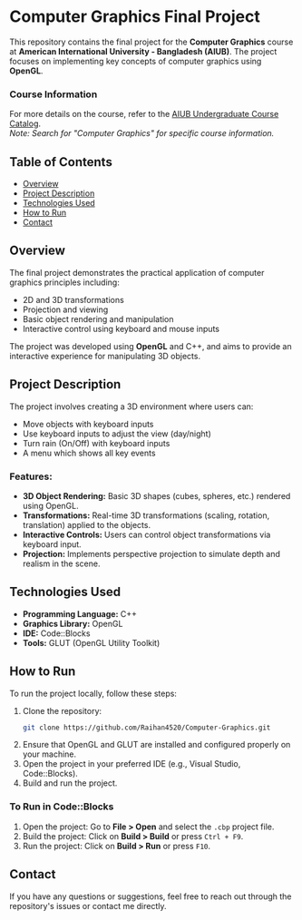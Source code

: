 # Computer Graphics Final Project

This repository contains the final project for the **Computer Graphics** course at **American International University - Bangladesh (AIUB)**. The project focuses on implementing key concepts of computer graphics using **OpenGL**.

### Course Information
For more details on the course, refer to the [AIUB Undergraduate Course Catalog](https://www.aiub.edu/faculties/fst/ug-course-catalog).  
*Note: Search for "Computer Graphics" for specific course information.*

## Table of Contents
- [Overview](#overview)
- [Project Description](#project-description)
- [Technologies Used](#technologies-used)
- [How to Run](#how-to-run)
- [Contact](#contact)

## Overview

The final project demonstrates the practical application of computer graphics principles including:

- 2D and 3D transformations
- Projection and viewing
- Basic object rendering and manipulation
- Interactive control using keyboard and mouse inputs

The project was developed using **OpenGL** and C++, and aims to provide an interactive experience for manipulating 3D objects.

## Project Description

The project involves creating a 3D environment where users can:

- Move objects with keyboard inputs
- Use keyboard inputs to adjust the view (day/night)
- Turn rain (On/Off) with keyboard inputs
- A menu which shows all key events

### Features:
- **3D Object Rendering:** Basic 3D shapes (cubes, spheres, etc.) rendered using OpenGL.
- **Transformations:** Real-time 3D transformations (scaling, rotation, translation) applied to the objects.
- **Interactive Controls:** Users can control object transformations via keyboard input.
- **Projection:** Implements perspective projection to simulate depth and realism in the scene.

## Technologies Used

- **Programming Language:** C++
- **Graphics Library:** OpenGL
- **IDE:** Code::Blocks
- **Tools:** GLUT (OpenGL Utility Toolkit)

## How to Run

To run the project locally, follow these steps:

1. Clone the repository:
   ```bash
   git clone https://github.com/Raihan4520/Computer-Graphics.git
2. Ensure that OpenGL and GLUT are installed and configured properly on your machine.
3. Open the project in your preferred IDE (e.g., Visual Studio, Code::Blocks).
4. Build and run the project.

### To Run in Code::Blocks
1. Open the project: Go to **File > Open** and select the `.cbp` project file.
2. Build the project: Click on **Build > Build** or press `Ctrl + F9`.
3. Run the project: Click on **Build > Run** or press `F10`.

## Contact

If you have any questions or suggestions, feel free to reach out through the repository's issues or contact me directly.
